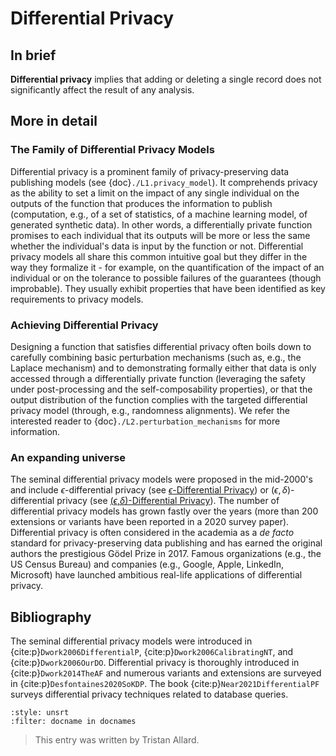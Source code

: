 # Differential Privacy

## In brief

**Differential privacy** implies that adding or deleting a single record does not significantly affect the result of any analysis.

## More in detail

### The Family of Differential Privacy Models
Differential privacy is a prominent family of privacy-preserving data
publishing models (see {doc}`./L1.privacy_model`). It comprehends
privacy as the ability to set a limit on the impact of any single
individual on the outputs of the function that produces the
information to publish (computation, e.g., of a set of statistics, of
a machine learning model, of generated synthetic data). In other
words, a differentially private function promises to each individual
that its outputs will be more or less the same whether the
individual's data is input by the function or not. Differential
privacy models all share this common intuitive goal but they differ in
the way they formalize it - for example, on the quantification of the
impact of an individual or on the tolerance to possible failures of
the guarantees (though improbable). They usually exhibit properties
that have been identified as key requirements to privacy models. <!--(see {doc}`./L2.privmod_properties` for details).-->


### Achieving Differential Privacy
Designing a function that satisfies differential privacy often boils
down to carefully combining basic perturbation mechanisms (such as,
e.g., the Laplace mechanism) and to demonstrating formally either that
data is only accessed through a differentially private function
(leveraging the safety under post-processing and the
self-composability properties), or that the output distribution of the
function complies with the targeted differential privacy model
(through, e.g., randomness alignments). We refer the interested reader
to {doc}`./L2.perturbation_mechanisms` for more information.


### An expanding universe
The seminal differential privacy models were proposed in the
mid-2000's and include $\epsilon$-differential privacy (see
[$\epsilon$-Differential Privacy](./L3.epsilon_DP)) or $(\epsilon,
\delta)$-differential privacy (see <!--{doc}`./L3.epsilon_delta_DP` -
--> [($\epsilon$,$\delta$)-Differential
Privacy](./L3.epsilon_delta_DP.md)). The number of differential
privacy models has grown fastly over the years (more than 200
extensions or variants have been reported in a 2020 survey
paper). Differential privacy is often considered in the academia as a
*de facto* standard for privacy-preserving data publishing and has
earned the original authors the prestigious Gödel Prize
in 2017. Famous organizations (e.g., the US Census Bureau) and
companies (e.g., Google, Apple, LinkedIn, Microsoft) have launched
ambitious real-life applications of differential privacy.


## Bibliography
The seminal differential privacy models were introduced in
{cite:p}`Dwork2006DifferentialP`, {cite:p}`Dwork2006CalibratingNT`,
and {cite:p}`Dwork2006OurDO`. Differential privacy is thoroughly
introduced in {cite:p}`Dwork2014TheAF` and numerous variants and
extensions are surveyed in {cite:p}`Desfontaines2020SoKDP`. The book
{cite:p}`Near2021DifferentialPF` surveys differential privacy
techniques related to database queries.

```{bibliography}
:style: unsrt
:filter: docname in docnames
```

> This entry was written by Tristan Allard.
